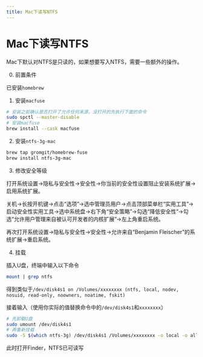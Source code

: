 ```yaml
---
title: Mac下读写NTFS
---
```


# Mac下读写NTFS

Mac下默认对NTFS是只读的，如果想要写入NTFS，需要一些额外的操作。

0. 前置条件

已安装`homebrew`

1. 安装`macfuse`

```sh
# 安装之前确认是否打开了允许任何来源，没打开的先执行下面的命令
sudo spctl --master-disable
# 安装macfuse
brew install --cask macfuse
```

2. 安装`ntfs-3g-mac`

```sh
brew tap gromgit/homebrew-fuse
brew install ntfs-3g-mac
```

3. 修改安全等级

打开系统设置->隐私与安全性->安全性->你当前的安全性设置阻止安装系统扩展->启用系统扩展。

关机->长按开机键->点击“选项”->选中管理员用户->点击顶部菜单栏“实用工具”->启动安全性实用工具->选中系统盘->右下角“安全策略”->勾选“降低安全性”->勾选“允许用户管理来自被认可开发者的内核扩展”->左上角重启系统。

再次打开系统设置->隐私与安全性->安全性->允许来自“Benjamin Fleischer”的系统扩展->重启系统。

4. 挂载

插入U盘，终端中输入以下命令

```sh
mount | grep ntfs
```

得到类似于`/dev/disk4s1 on /Volumes/xxxxxxxx (ntfs, local, nodev, nosuid, read-only, noowners, noatime, fskit)`

接着输入（使用你实际的值替换命令中的`/dev/disk4s1`和`xxxxxxxx`）

```sh
# 先卸载U盘
sudo umount /dev/disk4s1
# 再重新挂载
sudo -S $(which ntfs-3g) /dev/disk4s1 /Volumes/xxxxxxxx -o local -o allow_other -o auto_xattr -o volname=xxxxxxxx
```

此时打开Finder，NTFS已可读写
